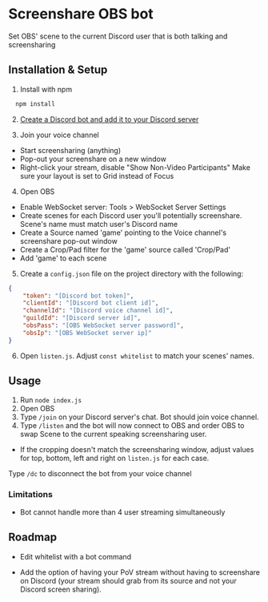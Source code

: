 # Screenshare OBS bot
Set OBS' scene to the current Discord user that is both talking and screensharing



## Installation & Setup

1. Install with npm

```bash
  npm install
```

2. [Create a Discord bot and add it to your Discord server](https://discordjs.guide/preparations/setting-up-a-bot-application.html "Discordjs guide.")

3. Join your voice channel
 - Start screensharing (anything)
 - Pop-out your screenshare on a new window
 - Right-click your stream, disable "Show Non-Video Participants" 
 Make sure your layout is set to Grid instead of Focus

4. Open OBS
- Enable WebSocket server: Tools > WebSocket Server Settings
- Create scenes for each Discord user you'll potentially screenshare. Scene's name must match user's Discord name
- Create a Source named 'game' pointing to the Voice channel's screenshare pop-out window
- Create a Crop/Pad filter for the 'game' source called 'Crop/Pad'
- Add 'game' to each scene

5. Create a `config.json` file on the project directory with the following:
```json
{
    "token": "[Discord bot token]",
    "clientId": "[Discord bot client id]",
    "channelId": "[Discord voice channel id]",
    "guildId": "[Discord server id]",
    "obsPass": "[OBS WebSocket server password]",
    "obsIp": "[OBS WebSocket server ip]"
}
```

6. Open `listen.js`. Adjust `const whitelist` to match your scenes' names.


## Usage

1. Run `node index.js`
2. Open OBS
3. Type `/join` on your Discord server's chat. Bot should join voice channel.
4. Type `/listen` and the bot will now connect to OBS and order OBS to swap Scene to the current speaking screensharing user.
- If the cropping doesn't match the screensharing window, adjust values for top, bottom, left and right on `listen.js` for each case.

Type `/dc` to disconnect the bot from your voice channel

### Limitations

- Bot cannot handle more than 4 user streaming simultaneously




## Roadmap

- Edit whitelist with a bot command

- Add the option of having your PoV stream without having to screenshare on Discord (your stream should grab from its source and not your Discord screen sharing).

